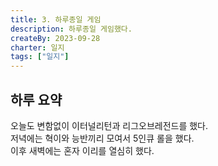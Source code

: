```yaml
---
title: 3. 하루종일 게임
description: 하루종일 게임했다.
createBy: 2023-09-28
charter: 일지
tags: ["일지"]
---
```


## 하루 요약

오늘도 변함없이 이터널리턴과 리그오브레전드를 했다.  
저녁에는 혁이와 능반끼리 모여서 5인큐 롤을 했다.  
이후 새벽에는 혼자 이리를 열심히 했다.

